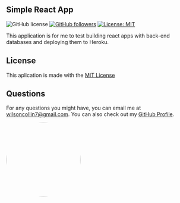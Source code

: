 ## Simple React App

![GitHub license](https://img.shields.io/badge/Made%20by-%40Wilsoncollin7-orange) [![GitHub followers](https://img.shields.io/github/followers/wilsoncollin7.svg?style=social&label=Follow&maxAge=2592000)](https://github.com/wilsoncollin7?tab=followers) [![License: MIT](https://img.shields.io/badge/License-MIT-yellow.svg)](https://opensource.org/licenses/MIT)

This application is for me to test building react apps with back-end databases and deploying them to Heroku. 

## License

This aplication is made with the [MIT License](https://opensource.org/licenses/MIT)

## Questions

For any questions you might have, you can email me at wilsoncollin7@gmail.com. You can also check out my [GitHub Profile](https://github.com/wilsoncollin7).

<img src="https://avatars2.githubusercontent.com/u/65512203?s=460&u=fb31e3048d1cfa064b8ee0ec696be762b96343f8&v=4" width="200" style="border-radius:50%"/>

